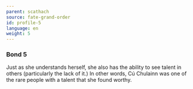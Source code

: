 ```yaml
---
parent: scathach
source: fate-grand-order
id: profile-5
language: en
weight: 5
---
```


### Bond 5

Just as she understands herself, she also has the ability to see talent in others (particularly the lack of it.)
In other words, Cú Chulainn was one of the rare people with a talent that she found worthy.
